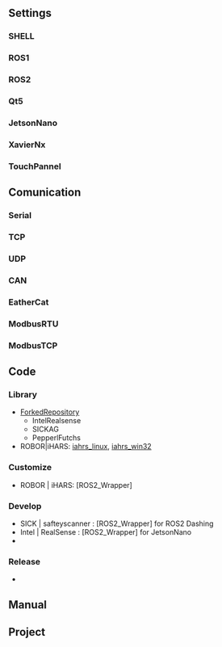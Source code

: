 ## Settings
### SHELL
### ROS1
### ROS2
### Qt5
### JetsonNano
### XavierNx
### TouchPannel
## Comunication
### Serial
### TCP
### UDP
### CAN
### EatherCat
### ModbusRTU
### ModbusTCP
## Code
### Library
* [ForkedRepository](https://github.com/WannaSleep3254/ForkedRepository)
  * IntelRealsense
  * SICKAG
  * PepperlFutchs
* ROBOR|iHARS: [iahrs_linux](https://github.com/page365/iahrs_linux), [iahrs_win32](https://github.com/page365/iahrs_win32)
### Customize
* ROBOR | iHARS: [ROS2_Wrapper]

### Develop
* SICK | safteyscanner : [ROS2_Wrapper] for ROS2 Dashing
* Intel | RealSense : [ROS2_Wrapper] for JetsonNano
* 
### Release
*

## Manual


## Project
